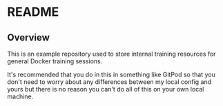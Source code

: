 # README

## Overview

This is an example repository used to store internal training resources for general Docker training sessions.

It's recommended that you do in this in something like GitPod so that you don't need to worry about any differences between my local config and yours but there is no reason you can't do all of this on your own local machine.